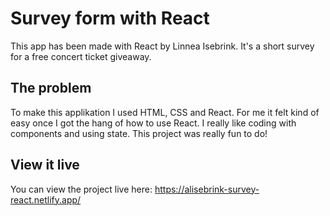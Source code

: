 # Survey form with React

This app has been made with React by Linnea Isebrink.
It's a short survey for a free concert ticket giveaway. 

## The problem

To make this applikation I used HTML, CSS and React. For me it felt kind of easy once I got the hang of how to use React. I really like coding with components and using state. This project was really fun to do!

## View it live

You can view the project live here: https://alisebrink-survey-react.netlify.app/
